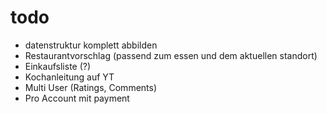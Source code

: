 # todo
- datenstruktur komplett abbilden
- Restaurantvorschlag (passend zum essen und dem aktuellen standort)
- Einkaufsliste (?)
- Kochanleitung auf YT
- Multi User (Ratings, Comments)
- Pro Account mit payment